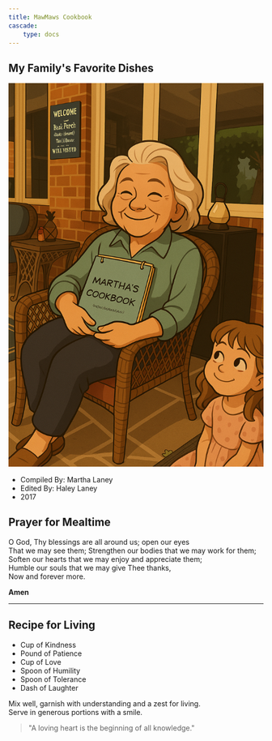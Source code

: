 ```yaml
---
title: MawMaws Cookbook
cascade:
    type: docs
---
```


## My Family's Favorite Dishes
![mawmaw](img/mawmaw.PNG)

- Compiled By: Martha Laney
- Edited By: Haley Laney
- 2017

## Prayer for Mealtime

O God, Thy blessings are all around us; open our eyes  
That we may see them; Strengthen our bodies that we may work for them;  
Soften our hearts that we may enjoy and appreciate them;  
Humble our souls that we may give Thee thanks,  
Now and forever more.  

**Amen**

---

## Recipe for Living

- Cup of Kindness  
- Pound of Patience  
- Cup of Love  
- Spoon of Humility  
- Spoon of Tolerance  
- Dash of Laughter  

Mix well, garnish with understanding and a zest for living.  
Serve in generous portions with a smile.  

> "A loving heart is the beginning of all knowledge."